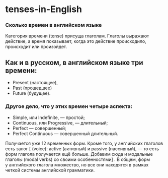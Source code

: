 # tenses-in-English

### Сколько времен в английском языке

Категория времени (tense) присуща глаголам. Глаголы выражают действие, а время показывает, когда это действие происходило, происходит или произойдет.

## Как и в русском, в английском языке три времени: 

- Present (настоящее), 
- Past (прошедшее) 
- Future (будущее).

### Другое дело, что у этих времен четыре аспекта: 
 - Simple, или Indefinite, — простой; 
 - Continuous, или Progressive, — длительный; 
 - Perfect — совершенный; 
 - Perfect Continuous — совершенный длительный. 

Получается уже 12 временных форм. Кроме того, у английских глаголов есть залог [ (voice): active (активный) и passive (пассивный), — то есть форм глагола получается ещё больше. Добавим сюда и модальные глаголы (modal verbs) со своими особенностями] . В общем, форм у английского глагола множество, но все они находятся в рамках четкой системы английской грамматики. 
